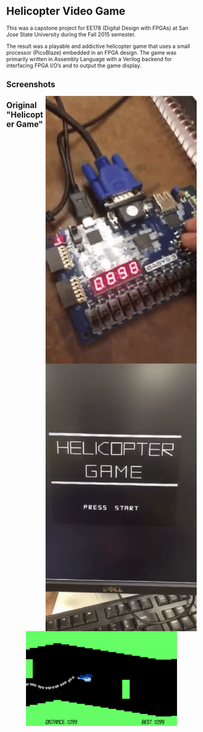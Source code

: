 # Helicopter Video Game
This was a capstone project for EE178 (Digital Design with FPGAs) at San Jose State University during the Fall 2015 semester.

The result was a playable and addictive helicopter game that uses a small processor (PicoBlaze) embedded in an FPGA design. The game was primarily written in Assembly Language with a Verilog backend for interfacing FPGA I/O’s and to output the game display.




## Screenshots

<p align="center" >
<img style="float: right;" src="https://raw.githubusercontent.com/adnandzebic/fpga_video_game/master/hc2.gif" alt="Helicopter Game" title="Helicopter Game" width="400">
</p>

<p align="center" >
<img style="float: right;" src="https://raw.githubusercontent.com/adnandzebic/fpga_video_game/master/hc3.gif" alt="Helicopter Game" title="Helicopter Game" width="400">
</p>


## Original "Helicopter Game"
<p align="center" >
<img src="https://raw.githubusercontent.com/adnandzebic/fpga_video_game/master/classic.png" alt="Classic Helicopter Game" title="Classic Helicopter Game" width="400">
</p>
